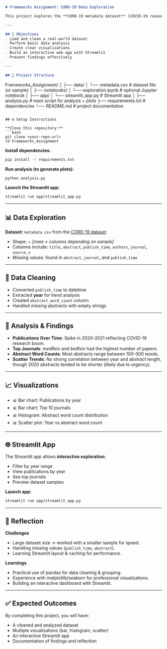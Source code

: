 
```markdown
# Frameworks Assignment: CORD-19 Data Exploration

This project explores the **CORD-19 metadata dataset** (COVID-19 research papers) using **pandas**, **matplotlib**, and **seaborn**, and presents the results through a simple **Streamlit web application**.

---

## 🎯 Objectives
- Load and clean a real-world dataset  
- Perform basic data analysis  
- Create clear visualizations  
- Build an interactive web app with Streamlit  
- Present findings effectively  

---

## 📂 Project Structure
```
Frameworks\_Assignment/
│
├── data/
│   └── metadata.csv        # dataset file (or sample)
│
├── notebooks/
│   └── exploration.ipynb   # optional Jupyter notebook
│
├── app/
│   └── streamlit\_app.py    # Streamlit app
│
├── analysis.py             # main script for analysis + plots
├── requirements.txt        # dependencies
└── README.md               # project documentation
````

## ⚙️ Setup Instructions

**Clone this repository:**
```bash
git clone <your-repo-url>
cd Frameworks_Assignment
````

**Install dependencies:**

```bash
pip install -r requirements.txt
```

**Run analysis (to generate plots):**

```bash
python analysis.py
```

**Launch the Streamlit app:**

```bash
streamlit run app/streamlit_app.py
```

---

## 📊 Data Exploration

**Dataset:** `metadata.csv` from the [CORD-19 dataset](https://www.kaggle.com/allen-institute-for-ai/CORD-19-research-challenge)

* Shape: \~ *\[rows × columns depending on sample]*
* Columns include: `title`, `abstract`, `publish_time`, `authors`, `journal`, `source_x`
* Missing values: found in `abstract`, `journal`, and `publish_time`

---

## 🧹 Data Cleaning

* Converted `publish_time` to datetime
* Extracted **year** for trend analysis
* Created `abstract_word_count` column
* Handled missing abstracts with empty strings

---

## 🔎 Analysis & Findings

* **Publications Over Time**: Spike in 2020–2021 reflecting COVID-19 research boom.
* **Top Journals**: *medRxiv* and *bioRxiv* had the highest number of papers.
* **Abstract Word Counts**: Most abstracts range between 100–300 words.
* **Scatter Trends**: No strong correlation between year and abstract length, though 2020 abstracts tended to be shorter (likely due to urgency).

---

## 📈 Visualizations

* 📊 Bar chart: Publications by year
* 📊 Bar chart: Top 10 journals
* 📊 Histogram: Abstract word count distribution
* 📊 Scatter plot: Year vs abstract word count

---

## 🌐 Streamlit App

The Streamlit app allows **interactive exploration**:

* Filter by year range
* View publications by year
* See top journals
* Preview dataset samples

**Launch app:**

```bash
streamlit run app/streamlit_app.py
```

---

## 📝 Reflection

**Challenges**

* Large dataset size → worked with a smaller sample for speed.
* Handling missing values (`publish_time`, `abstract`).
* Learning Streamlit layout & caching for performance.

**Learnings**

* Practical use of pandas for data cleaning & grouping.
* Experience with matplotlib/seaborn for professional visualizations.
* Building an interactive dashboard with Streamlit.

---

## ✅ Expected Outcomes

By completing this project, you will have:

* A cleaned and analyzed dataset
* Multiple visualizations (bar, histogram, scatter)
* An interactive Streamlit app
* Documentation of findings and reflection


